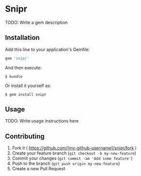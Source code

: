 # Snipr

TODO: Write a gem description

## Installation

Add this line to your application's Gemfile:

```ruby
gem 'snipr'
```

And then execute:

    $ bundle

Or install it yourself as:

    $ gem install snipr

## Usage

TODO: Write usage instructions here

## Contributing

1. Fork it ( https://github.com/[my-github-username]/snipr/fork )
2. Create your feature branch (`git checkout -b my-new-feature`)
3. Commit your changes (`git commit -am 'Add some feature'`)
4. Push to the branch (`git push origin my-new-feature`)
5. Create a new Pull Request
